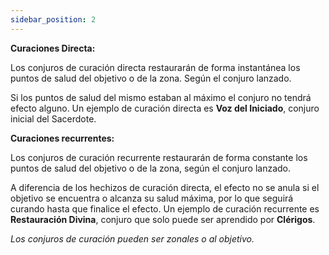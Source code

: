 ```yaml
---
sidebar_position: 2
---
```


**Curaciones Directa:**

Los conjuros de curación directa restaurarán de forma instantánea los puntos de salud del objetivo o de la zona. Según el conjuro lanzado.

Si los puntos de salud del mismo estaban al máximo el conjuro no tendrá efecto alguno.
Un ejemplo de curación directa es **Voz del Iniciado**, conjuro inicial del Sacerdote.

**Curaciones recurrentes:**

Los conjuros de curación recurrente restaurarán de forma constante los puntos de salud del objetivo o de la zona, según el conjuro lanzado.

A diferencia de los hechizos de curación directa, el efecto no se anula si el objetivo se encuentra o alcanza su salud máxima, por lo que seguirá curando hasta que finalice el efecto.
Un ejemplo de curación recurrente es **Restauración Divina**, conjuro que solo puede ser aprendido por **Clérigos**.

*Los conjuros de curación pueden ser zonales o al objetivo.*
